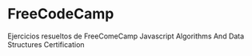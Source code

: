# FreeCodeCamp
Ejercicios resueltos de FreeComeCamp Javascript Algorithms And Data Structures Certification
